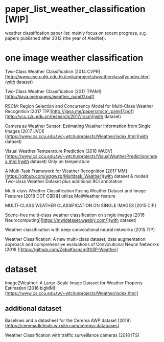# paper_list_weather_classification [WIP]
weather classification paper list: mainly focus on recent progress, e.g. papers published after 2012 (the year of AlexNet).

# one image weather classification
Two-Class Weather Classification [2014 CVPR][http://www.cse.cuhk.edu.hk/leojia/projects/weatherclassify/index.htm](with dataset)

Two-Class Weather Classification [2017 TPAMI][http://jiaya.me/papers/weather_pami17.pdf]

RSCM: Region Selection and Concurrency Model for Multi-Class Weather Recognition [2017 TIP][http://jiaya.me/papers/rscm_pami17.pdf]
[http://vcc.szu.edu.cn/research/2017/rscm](with dataset)

Camera as Weather Sensor: Estimating Weather Information from Single Images [2017 JVCI][https://www.cs.ccu.edu.tw/~wtchu/projects/Weather/index.html](with dataset)

Visual Weather Temperature Prediction [2018 WACV][https://www.cs.ccu.edu.tw/~wtchu/projects/VisualWeatherPrediction/index.html](with dataset)
Only on temperature

A Multi-Task Framework for Weather Recognition [2017 MM][https://github.com/wzgwzg/Multitask_Weather](with dataset & model)
Two-class Weather Dataset plus additional ROI annotation

Multi-class Weather Classification Fusing Weather Dataset and Image Features [2018 CCF CBD][]
utilize MojiWeather feature

MULTI-CLASS WEATHER CLASSIFICATION ON SINGLE IMAGES [2015 CIP]

Scene-free multi-class weather classification on single images [2016 Neurocomputing][https://mwidataset.weebly.com/](with dataset)

Weather classification with deep convolutional neural networks [2015 TIP]

Weather Classification: A new multi-class dataset, data augmentation approach and comprehensive evaluations of Convolutional Neural Networks [2018 ][https://github.com/ZebaKhanam91/SP-Weather]

# dataset
Image2Weather: A Large-Scale Image Dataset for Weather Property Estimation [2016 bigMM][https://www.cs.ccu.edu.tw/~wtchu/projects/Weather/index.html]

## additional dataset
Baselines and a datasheet for the Cerema AWP dataset [2018][https://ceremadlcfmds.wixsite.com/cerema-databases]

Weather Classification with traffic surveillance cameras [2018 ITS]
